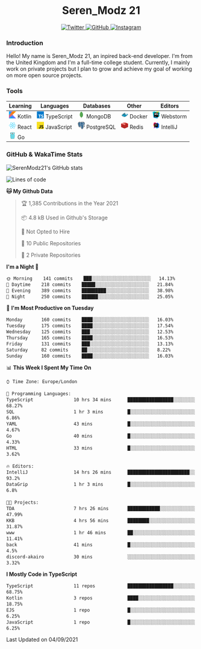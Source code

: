 <div align="center">
  <h1>Seren_Modz 21</h1>
  <a href="https://twitter.com/SerenModz21">
    <img alt="Twitter" src="https://img.shields.io/badge/twitter%20-%231DA1F2.svg?&style=for-the-badge&logo=Twitter&logoColor=white">
  </a>
  <a href="https://github.com/SerenModz21">
    <img alt="GitHub" src="https://img.shields.io/badge/github%20-%23121011.svg?&style=for-the-badge&logo=github&logoColor=white">
  </a>
  <a href="https://www.instagram.com/serenmodz21">
    <img alt="Instagram" src="https://img.shields.io/badge/instagram%20-%23E4405F.svg?&style=for-the-badge&logo=Instagram&logoColor=white">
  </a>
</div>

### Introduction

Hello! My name is Seren_Modz 21, an inpired back-end developer. I'm from the United Kingdom and I'm a full-time college student. Currently, I mainly work on private projects but I plan to grow and achieve my goal of working on more open source projects. 

### Tools

 **Learning**                                        | **Languages**                                               | **Databases**                                               | **Other**                                           | **Editors**                                                  
-----------------------------------------------------|-------------------------------------------------------------|-------------------------------------------------------------|-----------------------------------------------------|--------------------------------------------------------------
 <img width="19px" src="./assets/kotlin.svg"> Kotlin | <img width="19px" src="./assets/typescript.svg"> TypeScript | <img width="19px" src="./assets/mongodb.svg"> MongoDB       | <img width="19px" src="./assets/docker.svg"> Docker | <img width="19px" src="./assets/webstorm.svg"> Webstorm      
 <img width="19px" src="./assets/react.svg"> React   | <img width="19px" src="./assets/javascript.svg"> JavaScript | <img width="19px" src="./assets/postgresql.svg"> PostgreSQL | <img width="19px" src="./assets/redis.svg"> Redis   | <img width="19px" src="./assets/intellij-idea.svg"> IntelliJ
 <img width="19px" src="./assets/go.svg"> Go         |                                                             |                                                             |                                                     |                                                                                                               

### GitHub & WakaTime Stats

![SerenModz21's GitHub stats](https://github-readme-stats.vercel.app/api?username=SerenModz21&show_icons=true&theme=dark)

<!--START_SECTION:waka-->
![Lines of code](https://img.shields.io/badge/From%20Hello%20World%20I%27ve%20Written-18559%20lines%20of%20code-blue)

**🐱 My Github Data** 

> 🏆 1,385 Contributions in the Year 2021
 > 
> 📦 4.8 kB Used in Github's Storage 
 > 
> 🚫 Not Opted to Hire
 > 
> 📜 10 Public Repositories 
 > 
> 🔑 2 Private Repositories  
 > 
**I'm a Night 🦉** 

```text
🌞 Morning    141 commits    ███░░░░░░░░░░░░░░░░░░░░░░   14.13% 
🌆 Daytime    218 commits    █████░░░░░░░░░░░░░░░░░░░░   21.84% 
🌃 Evening    389 commits    █████████░░░░░░░░░░░░░░░░   38.98% 
🌙 Night      250 commits    ██████░░░░░░░░░░░░░░░░░░░   25.05%

```
📅 **I'm Most Productive on Tuesday** 

```text
Monday       160 commits    ████░░░░░░░░░░░░░░░░░░░░░   16.03% 
Tuesday      175 commits    ████░░░░░░░░░░░░░░░░░░░░░   17.54% 
Wednesday    125 commits    ███░░░░░░░░░░░░░░░░░░░░░░   12.53% 
Thursday     165 commits    ████░░░░░░░░░░░░░░░░░░░░░   16.53% 
Friday       131 commits    ███░░░░░░░░░░░░░░░░░░░░░░   13.13% 
Saturday     82 commits     ██░░░░░░░░░░░░░░░░░░░░░░░   8.22% 
Sunday       160 commits    ████░░░░░░░░░░░░░░░░░░░░░   16.03%

```


📊 **This Week I Spent My Time On** 

```text
⌚︎ Time Zone: Europe/London

💬 Programming Languages: 
TypeScript               10 hrs 34 mins      █████████████████░░░░░░░░   68.27% 
SQL                      1 hr 3 mins         █░░░░░░░░░░░░░░░░░░░░░░░░   6.86% 
YAML                     43 mins             █░░░░░░░░░░░░░░░░░░░░░░░░   4.67% 
Go                       40 mins             █░░░░░░░░░░░░░░░░░░░░░░░░   4.33% 
HTML                     33 mins             █░░░░░░░░░░░░░░░░░░░░░░░░   3.62%

🔥 Editors: 
IntelliJ                 14 hrs 26 mins      ███████████████████████░░   93.2% 
DataGrip                 1 hr 3 mins         █░░░░░░░░░░░░░░░░░░░░░░░░   6.8%

🐱‍💻 Projects: 
TDA                      7 hrs 26 mins       ████████████░░░░░░░░░░░░░   47.99% 
KKB                      4 hrs 56 mins       ████████░░░░░░░░░░░░░░░░░   31.87% 
www                      1 hr 46 mins        ██░░░░░░░░░░░░░░░░░░░░░░░   11.41% 
back                     41 mins             █░░░░░░░░░░░░░░░░░░░░░░░░   4.5% 
discord-akairo           30 mins             ░░░░░░░░░░░░░░░░░░░░░░░░░   3.32%

```

**I Mostly Code in TypeScript** 

```text
TypeScript               11 repos            █████████████████░░░░░░░░   68.75% 
Kotlin                   3 repos             ████░░░░░░░░░░░░░░░░░░░░░   18.75% 
EJS                      1 repo              █░░░░░░░░░░░░░░░░░░░░░░░░   6.25% 
JavaScript               1 repo              █░░░░░░░░░░░░░░░░░░░░░░░░   6.25%

```



 Last Updated on 04/09/2021
<!--END_SECTION:waka-->
